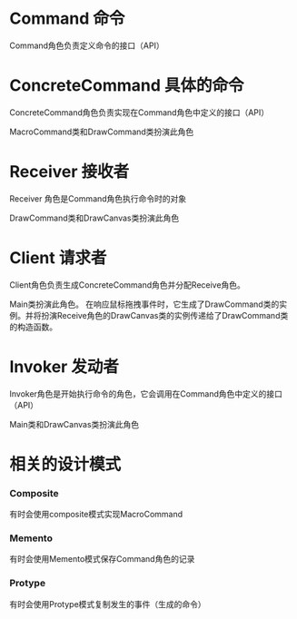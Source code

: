 # Command 命令

Command角色负责定义命令的接口（API）

# ConcreteCommand 具体的命令

ConcreteCommand角色负责实现在Command角色中定义的接口（API）

MacroCommand类和DrawCommand类扮演此角色

# Receiver 接收者

Receiver 角色是Command角色执行命令时的对象

DrawCommand类和DrawCanvas类扮演此角色

# Client 请求者

Client角色负责生成ConcreteCommand角色并分配Receive角色。

Main类扮演此角色。 在响应鼠标拖拽事件时，它生成了DrawCommand类的实例。并将扮演Receive角色的DrawCanvas类的实例传递给了DrawCommand类的构造函数。
# Invoker 发动者

Invoker角色是开始执行命令的角色，它会调用在Command角色中定义的接口（API）

Main类和DrawCanvas类扮演此角色

# 相关的设计模式

### Composite 

有时会使用composite模式实现MacroCommand

### Memento

有时会使用Memento模式保存Command角色的记录

### Protype

有时会使用Protype模式复制发生的事件（生成的命令）

